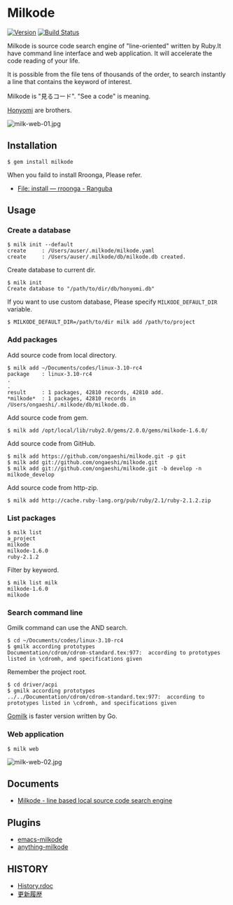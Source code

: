 # Milkode

[![Version](https://img.shields.io/gem/v/milkode.svg)](https://rubygems.org/gems/milkode) [![Build Status](https://travis-ci.org/ongaeshi/milkode.svg?branch=develop)](https://travis-ci.org/ongaeshi/milkode)

Milkode is source code search engine of "line-oriented" written by Ruby.It have command line interface and web application. It will accelerate the code reading of your life.

It is possible from the file tens of thousands of the order, to search instantly a line that contains the keyword of interest.

Milkode is "見るコード". "See a code" is meaning.

[Honyomi](https://github.com/ongaeshi/honyomi) are brothers.

![milk-web-01.jpg](http://milkode.ongaeshi.me/images/milk-web-01.jpg)

## Installation

    $ gem install milkode

When you faild to install Rroonga, Please refer.
* [File: install — rroonga - Ranguba](http://ranguba.org/rroonga/en/file.install.html)

## Usage

### Create a database

```
$ milk init --default
create     : /Users/auser/.milkode/milkode.yaml
create     : /Users/auser/.milkode/db/milkode.db created.
```

Create database to current dir.

```
$ milk init
Create database to "/path/to/dir/db/honyomi.db"
```

If you want to use custom database, Please specify `MILKODE_DEFAULT_DIR` variable.

```
$ MILKODE_DEFAULT_DIR=/path/to/dir milk add /path/to/project
```

### Add packages

Add source code from local directory.

```
$ milk add ~/Documents/codes/linux-3.10-rc4
package    : linux-3.10-rc4
.
.
result     : 1 packages, 42810 records, 42810 add.
*milkode*  : 1 packages, 42810 records in /Users/ongaeshi/.milkode/db/milkode.db.
```

Add source code from gem.

```
$ milk add /opt/local/lib/ruby2.0/gems/2.0.0/gems/milkode-1.6.0/
```

Add source code from GitHub.

```
$ milk add https://github.com/ongaeshi/milkode.git -p git
$ milk add git://github.com/ongaeshi/milkode.git
$ milk add git://github.com/ongaeshi/milkode.git -b develop -n milkode_develop
```

Add source code from http-zip.

```
$ milk add http://cache.ruby-lang.org/pub/ruby/2.1/ruby-2.1.2.zip
```

### List packages

```
$ milk list
a_project
milkode
milkode-1.6.0
ruby-2.1.2
```

Filter by keyword.

```
$ milk list milk
milkode-1.6.0
milkode
```

### Search command line

Gmilk command can use the AND search.

```
$ cd ~/Documents/codes/linux-3.10-rc4
$ gmilk according prototypes
Documentation/cdrom/cdrom-standard.tex:977:  according to prototypes listed in \cdromh, and specifications given
```

Remember the project root.

```
$ cd driver/acpi
$ gmilk according prototypes
../../Documentation/cdrom/cdrom-standard.tex:977:  according to prototypes listed in \cdromh, and specifications given
```

[Gomilk](https://github.com/ongaeshi/gomilk) is faster version written by Go.

### Web application

```
$ milk web
```

![milk-web-02.jpg](http://milkode.ongaeshi.me/images/milk-web-02.jpg)

## Documents

* [Milkode - line based local source code search engine](http://milkode.ongaeshi.me/)

## Plugins

* [emacs-milkode](https://github.com/ongaeshi/emacs-milkode)
* [anything-milkode](https://github.com/ongaeshi/anything-milkode)

## HISTORY

* [History.rdoc](https://github.com/ongaeshi/milkode/blob/master/HISTORY.rdoc)
* [更新履歴](https://github.com/ongaeshi/milkode/blob/master/HISTORY.ja.rdoc)

